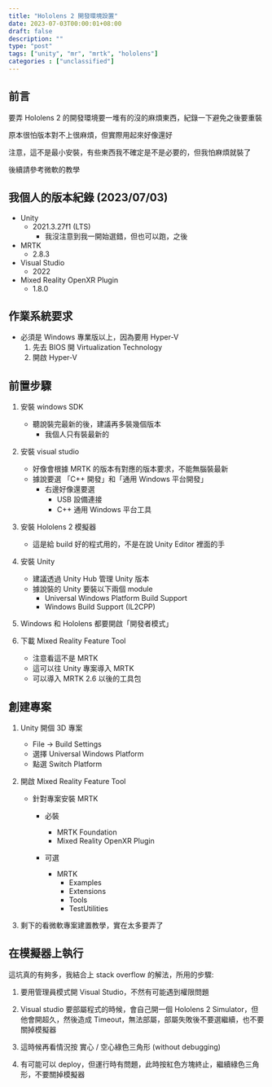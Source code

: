 ```yaml
---
title: "Hololens 2 開發環境設置"
date: 2023-07-03T00:00:01+08:00
draft: false
description: ""
type: "post"
tags: ["unity", "mr", "mrtk", "hololens"]
categories : ["unclassified"]
---
```


## 前言

要弄 Hololens 2 的開發環境要一堆有的沒的麻煩東西，紀錄一下避免之後要重裝

原本很怕版本對不上很麻煩，但實際用起來好像還好

注意，這不是最小安裝，有些東西我不確定是不是必要的，但我怕麻煩就裝了

後續請參考微軟的教學

## 我個人的版本紀錄 (2023/07/03)
- Unity
    - 2021.3.27f1 (LTS)
        - 我沒注意到我一開始選錯，但也可以跑，之後
- MRTK
    - 2.8.3
- Visual Studio
    - 2022
- Mixed Reality OpenXR Plugin
    - 1.8.0

## 作業系統要求

- 必須是 Windows 專業版以上，因為要用 Hyper-V
    1. 先去 BIOS 開 Virtualization Technology
    2. 開啟 Hyper-V

## 前置步驟

1. 安裝 windows SDK
    - 聽說裝完最新的後，建議再多裝幾個版本
        - 我個人只有裝最新的

2. 安裝 visual studio
    - 好像會根據 MRTK 的版本有對應的版本要求，不能無腦裝最新
    - 據說要選 「C++ 開發」和「通用 Windows 平台開發」
        - 右邊好像還要選
            - USB 設備連接
            - C++ 通用 Windows 平台工具

3. 安裝 Hololens 2 模擬器
    - 這是給 build 好的程式用的，不是在說 Unity Editor 裡面的手

4. 安裝 Unity
    - 建議透過 Unity Hub 管理 Unity 版本
    - 據說裝的 Unity 要裝以下兩個 module
        - Universal Windows Platform Build Support
        - Windows Build Support (IL2CPP)

5. Windows 和 Hololens 都要開啟「開發者模式」

6. 下載 Mixed Reality Feature Tool
    - 注意看這不是 MRTK
    - 這可以往 Unity 專案導入 MRTK
    - 可以導入 MRTK 2.6 以後的工具包

## 創建專案

1. Unity 開個 3D 專案
    - File -> Build Settings
    - 選擇 Universal Windows Platform
    - 點選 Switch Platform

2. 開啟 Mixed Reality Feature Tool
    - 針對專案安裝 MRTK
        - 必裝 
            - MRTK Foundation
            - Mixed Reality OpenXR Plugin

        - 可選
            - MRTK
                - Examples
                - Extensions
                - Tools
                - TestUtilities

3. 剩下的看微軟專案建置教學，實在太多要弄了

## 在模擬器上執行

這坑真的有夠多，我結合上 stack overflow 的解法，所用的步驟:

1. 要用管理員模式開 Visual Studio，不然有可能遇到權限問題

2. Visual studio 要部屬程式的時候，會自己開一個 Hololens 2 Simulator，但他會開超久，然後造成 Timeout，無法部屬，部屬失敗後不要選繼續，也不要關掉模擬器

3. 這時候再看情況按 實心 / 空心綠色三角形 (without debugging)

4. 有可能可以 deploy，但運行時有問題，此時按紅色方塊終止，繼續綠色三角形，不要關掉模擬器